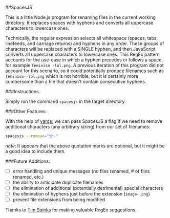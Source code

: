 ##SpacesJS

This is a little Node.js program for renaming files in the current working directory. It replaces spaces with hyphens and converts all uppercase characters to lowercase ones.

Technically, the regular expression selects all whitespace (spaces, tabs, linefeeds, and carriage returns) and hyphens in any order. These groups of characters will be replaced with a SINGLE hyphen, and then JavaScript converts all uppercase characters to lowercase ones. This RegEx pattern accounts for the use-case in which a hyphen precedes or follows a space, for example `feminism -lol.png`. A previous iteration of this program did not account for this scenario, so it could potentially produce filenames such as `feminism--lol.png` which is not horrible, but it is certainly more cumbersome than a file that doesn't contain consecutive hyphens.

###Instructions

Simply run the command `spacesjs` in the target directory.

###Other Features:

With the help of [yargs](https://www.npmjs.com/package/yargs), we can pass SpacesJS a flag if we need to remove additional characters (any arbitrary string) from our set of filenames:

```bash
spacesjs --remove="th-"
```

*note*: It appears that the above quotation marks are optional, but it might be a good idea to include them.

###Future Additions:

- [ ] error handling and unique messages (no files renamed, # of files renamed, etc.)
- [ ] the ability to anticipate duplicate filenames
- [ ] the elimination of additional (potentially detrimental) special characters
- [ ] the elimination of hyphens just before the extension (`image-.png`)
- [ ] prevent file extensions from being modified

Thanks to [Tim Spinks](https://github.com/monkishtypist) for making valuable RegEx suggestions.
